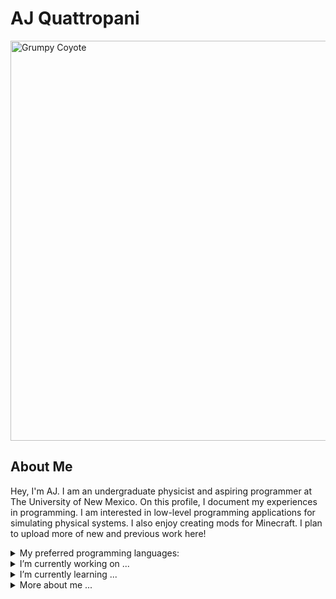 # AJ Quattropani

<img src="https://api.tinyfox.dev/hourly/yotes/photo_61@14-12-2021_22-56-39.jpg" alt="Grumpy Coyote" style="width:640px;">

## About Me
Hey, I'm AJ. I am an undergraduate physicist and aspiring programmer at The University of New Mexico. On this profile, I document my experiences in programming. I am interested in low-level programming applications for simulating physical systems. I also enjoy creating mods for Minecraft. I plan to upload more of new and previous work here!

<details>
<summary>My preferred programming languages:</summary>
  
| Rank | Languages |
|-----:|-----------|
|     1| C++       |
|     2| Python    |
|     3| Java      |

</details>

<details>
<summary>I’m currently working on ...</summary>
  
  ## Current Projects:
  
  - **uploading and revising previous coding projects as I get more used to GitHub.**
  - homework for my computational physics class.
  - a library where I can apply information I learned from my Combinatorics class in C++.
  - practicing/studying to recieve certification for C++ Programming.
  
</details>

<details>
<summary>I’m currently learning ...</summary>
  
  ## Learning:
  
  - Basics of writing C++ for performance.
  - Development with Python.
  - How to use Linux.
  
</details>


<details>
<summary>More about me ...</summary>
  
  ## Pronouns:

  - he/him, they/them

  ## Email:

  - Personal: aidanjq@comcast.net
  - University: ajenningsquattrop99@unm.edu

  ## Fun Facts:

  - I have been programming since I was in the 2nd grade.
  - My favorite video game is Minecraft.
  - My favorite animals are coyotes and raccoons.
  
</details>

<!--
**AJQuattropani/AJQuattropani** is a ✨ _special_ ✨ repository because its `README.md` (this file) appears on your GitHub profile.

Here are some ideas to get you started:

- 🔭 I’m currently working on ...
- 🌱 I’m currently learning ...
- 👯 I’m looking to collaborate on ...
- 🤔 I’m looking for help with ...
- 💬 Ask me about ...
- 📫 How to reach me: ...
- 😄 Pronouns: ...
- ⚡ Fun fact: ...
-->
